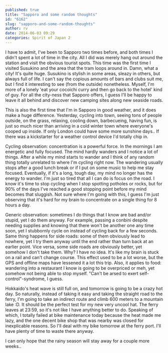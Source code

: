 ```yaml
---
published: true
title: "Sapporo and some random thoughts"
id: "6162"
slug: "sapporo-and-some-random-thoughts"
author: rv
date: 2014-06-03 09:29
categories: Spirit of Japan 2
---
```

I have to admit, I've been to Sapporo two times before, and both times I didn't spent a lot of time in the city. All I did was merely hang out around the station and visit the obvious tourist spots. This time was the first time I visited Susukino and the area that the tram loops around in. Damn, what a city! It's quite huge. Susukino is stylish in some areas, sleazy in others, but always full of life. I can't say the copious amounts of bars and clubs suit me, but I find it interesting to see (from the outside) nonetheless. Myself, I'm more of a lonely 'eat your cocoichi curry and then go back to the hotel' kind of guy. For all the city-ness that Sapporo offers, I guess I'll be happy to leave it all behind and discover new camping sites along new seaside roads.

This is also the first time that I'm in Sapporo in good weather, and it does make a huge difference. Yesterday, cycling into town, seeing tons of people outside, on the grass, relaxing, cooling down, barbecueing, having fun, is just so much nicer than arriving in a cold winter town where everyone's cooped up inside. If only London could have some more sunshine days.. If there was a kickstarter for a weather control device I'd totally chip in.

Cycling observation: concentration is a powerful force. In the mornings I am energetic and fully focused. The mind hardly wanders and I notice a lot of things. After a while my mind starts to wander and I think of any random thing totally unrelated to where I'm cycling right now. The wandering usually stops after a good lunch break or if I put on some music to help me stay focused. Eventually, if it's a long, tough day, my mind no longer has the energy to wander. I'm just so tired that all I can do is focus on the road. I know it's time to stop cycling when I stop spotting potholes or rocks, but for 90% of the days I've reached a good stopping point before my mind becomes that sluggish. Not sure where I'm going with this, I guess I'm just observing that it's hard for my brain to concentrate on a single thing for 8 hours a day.

Generic observation: sometimes I do things that I know are bad and/or stupid, yet I do them anyway. For example, passing a conbini despite needing supplies and knowing that there won't be another one any time soon, yet I stubbornly cycle on instead of cycling back for a few seconds. Same thing happens for side roads: some of them obviously lead to nowhere, yet I try them anyway until the end rather than turn back at an earlier point. Vice versa, some side roads are obviously better, yet somehow I don't take them. Why? I have no idea. It's like my brain is stuck on a rail and can't change course. This effect used to be a lot worse, but the GPS and offline maps have lessened it a lot this trip. Also, it applies to food: wandering into a restaurant I know is going to be overpriced or meh, yet somehow not being able to stop myself. "Can't be arsed to exert self-control"-syndrome, I guess.

Hokkaido's heat wave is still full on, and tomorrow is going to be a crazy hot day. So naturally, instead of taking it easy and taking the straight road to the ferry, I'm going to take an indirect route and climb 600 meters to a mountain lake :D. It should be the perfect test for my new very uncool hat. The ferry leaves at 23:59, so it's not like I have anything better to do. Speaking of which, I totally failed at bike maintenance today because the heat made me lazy, and the one decent bike shop that was nearby was closed for inexplicable reasons. So I'll deal with my bike tomorrow at the ferry port. I'll have plenty of time to waste there anyway.

I can only hope that the rainy season will stay away for a couple more weeks..

&nbsp;